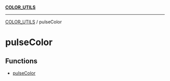 [**COLOR_UTILS**](../README.md)

***

[COLOR_UTILS](../README.md) / pulseColor

# pulseColor

## Functions

- [pulseColor](functions/pulseColor.md)
